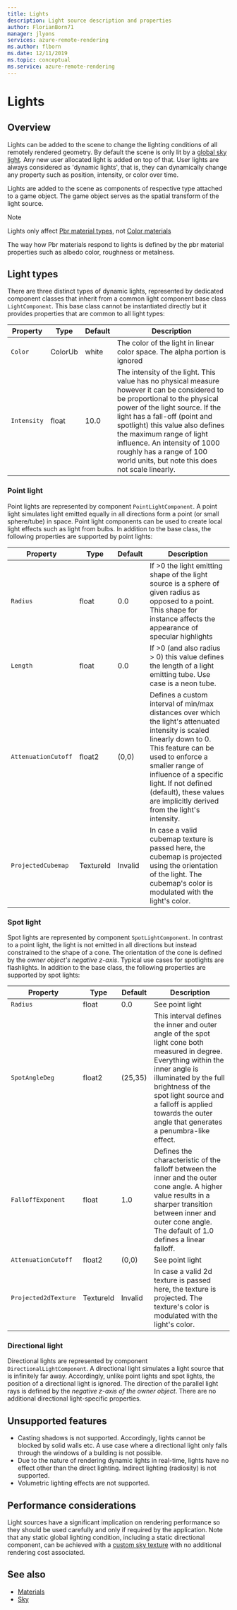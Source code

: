 ```yaml
---
title: Lights
description: Light source description and properties
author: FlorianBorn71
manager: jlyons
services: azure-remote-rendering
ms.author: flborn
ms.date: 12/11/2019
ms.topic: conceptual
ms.service: azure-remote-rendering
---
```

# Lights

## Overview

Lights can be added to the scene to change the lighting conditions of all remotely rendered geometry. By default the scene is only lit by a [global sky light](../sdk/features-sky.md). Any new user allocated light is added on top of that. User lights are always considered as 'dynamic lights', that is, they can dynamically change any property such as position, intensity, or color over time.

Lights are added to the scene as components of respective type attached to a game object. The game object serves as the spatial transform of the light source.

> [!NOTE]
> Lights only affect [Pbr material types](../concepts/materials-overview.md#pbr-material), not [Color materials](../concepts/materials-overview.md#color-material)

The way how Pbr materials respond to lights is defined by the pbr material properties such as albedo color, roughness or metalness.

## Light types
There are three distinct types of dynamic lights, represented by dedicated component classes that inherit from a common light component base class `LightComponent`. This base class cannot be instantiated directly but it provides properties that are common to all light types:

| Property      | Type    | Default | Description                                             | 
|---------------|---------|---------|---------------------------------------------------------| 
| `Color`       | ColorUb | white   | The color of the light in linear color space. The alpha portion is ignored    |
| `Intensity`   | float   | 10.0    | The intensity of the light. This value has no physical measure however it can be considered to be proportional to the physical power of the light source. If the light has a fall-off (point and spotlight) this value also defines the maximum range of light influence. An intensity of 1000 roughly has a range of 100 world units, but note this does not scale linearly. |

### Point light
Point lights are represented by component `PointLightComponent`. A point light simulates light emitted equally in all directions form a point (or small sphere/tube) in space. Point light components can be used to create local light effects such as light from bulbs. In addition to the base class, the following properties are supported by point lights:

| Property      | Type    | Default | Description                                             | 
|---------------|---------|---------|---------------------------------------------------------| 
| `Radius`       | float  | 0.0     | If >0 the light emitting shape of the light source is a sphere of given radius as opposed to a point. This shape for instance affects the appearance of specular highlights |
| `Length`       | float  | 0.0     | If >0 (and also radius > 0) this value defines the length of a light emitting tube. Use case is a neon tube.  |
| `AttenuationCutoff` | float2 | (0,0) | Defines a custom interval of min/max distances over which the light's attenuated intensity is scaled linearly down to 0. This feature can be used to enforce a smaller range of influence of a specific light. If not defined (default), these values are implicitly derived from the light's intensity.   |
| `ProjectedCubemap`  | TextureId | Invalid  | In case a valid cubemap texture is passed here, the cubemap is projected using the orientation of the light. The cubemap's color is modulated with the light's color. |


### Spot light
Spot lights are represented by component `SpotLightComponent`. In contrast to a point light, the light is not emitted in all directions but instead constrained to the shape of a cone. The orientation of the cone is defined by the *owner object's negative z-axis*. Typical use cases for spotlights are flashlights.
In addition to the base class, the following properties are supported by spot lights:

| Property      | Type    | Default | Description                                             | 
|---------------|---------|---------|---------------------------------------------------------| 
| `Radius`       | float  | 0.0     | See point light |
| `SpotAngleDeg` | float2  | (25,35) | This interval defines the inner and outer angle of the spot light cone both measured in degree. Everything within the inner angle is illuminated by the full brightness of the spot light source and a falloff is applied towards the outer angle that generates a penumbra-like effect.|
| `FalloffExponent`       | float  | 1.0     | Defines the characteristic of the falloff between the inner and the outer cone angle. A higher value results in a sharper transition between inner and outer cone angle. The default of 1.0 defines a linear falloff.|
| `AttenuationCutoff` | float2 | (0,0) | See point light   |
| `Projected2dTexture`  | TextureId | Invalid  | In case a valid 2d texture is passed here, the texture is projected. The texture's color is modulated with the light's color. |


### Directional light
Directional lights are represented by component `DirectionalLightComponent`. A directional light simulates a light source that is infinitely far away. Accordingly, unlike point lights and spot lights, the position of a directional light is ignored. The direction of the parallel light rays is defined by the *negative z-axis of the owner object*. There are no additional directional light-specific properties. 


## Unsupported features
* Casting shadows is not supported. Accordingly, lights cannot be blocked by solid walls etc. A use case where a directional light only falls through the windows of a building is not possible.
* Due to the nature of rendering dynamic lights in real-time, lights have no effect other than the direct lighting. Indirect lighting (radiosity) is not supported.
* Volumetric lighting effects are not supported.


## Performance considerations
Light sources have a significant implication on rendering performance so they should be used carefully and only if required by the application. Note that any static global lighting condition, including a static directional component, can be achieved with a [custom sky texture](../sdk/features-sky.md#api-usage) with no additional rendering cost associated.


## See also
* [Materials](../sdk/concepts-materials.md)
* [Sky](../sdk/features-sky.md)